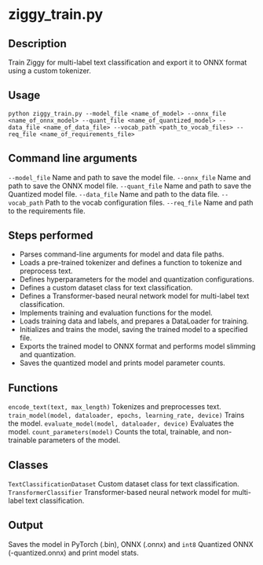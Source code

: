 # ziggy_train.py

## Description

Train Ziggy for multi-label text classification and export it to ONNX format using a custom tokenizer.

## Usage

```
python ziggy_train.py --model_file <name_of_model> --onnx_file <name_of_onnx_model> --quant_file <name_of_quantized_model> --data_file <name_of_data_file> --vocab_path <path_to_vocab_files> --req_file <name_of_requirements_file>
```

## Command line arguments

`--model_file` Name and path to save the model file.
`--onnx_file` Name and path to save the ONNX model file.
`--quant_file` Name and path to save the Quantized model file.
`--data_file` Name and path to the data file.
`--vocab_path` Path to the vocab configuration files.
`--req_file` Name and path to the requirements file.

## Steps performed

- Parses command-line arguments for model and data file paths.
- Loads a pre-trained tokenizer and defines a function to tokenize and preprocess text.
- Defines hyperparameters for the model and quantization configurations.
- Defines a custom dataset class for text classification.
- Defines a Transformer-based neural network model for multi-label text classification.
- Implements training and evaluation functions for the model.
- Loads training data and labels, and prepares a DataLoader for training.
- Initializes and trains the model, saving the trained model to a specified file.
- Exports the trained model to ONNX format and performs model slimming and quantization.
- Saves the quantized model and prints model parameter counts.

## Functions

`encode_text(text, max_length)` Tokenizes and preprocesses text.
`train_model(model, dataloader, epochs, learning_rate, device)` Trains the model.
`evaluate_model(model, dataloader, device)` Evaluates the model.
`count_parameters(model)` Counts the total, trainable, and non-trainable parameters of the model.

## Classes

`TextClassificationDataset` Custom dataset class for text classification.
`TransformerClassifier` Transformer-based neural network model for multi-label text classification.

## Output

Saves the model in PyTorch (.bin), ONNX (.onnx) and `int8` Quantized ONNX (-quantized.onnx) and print model stats.
